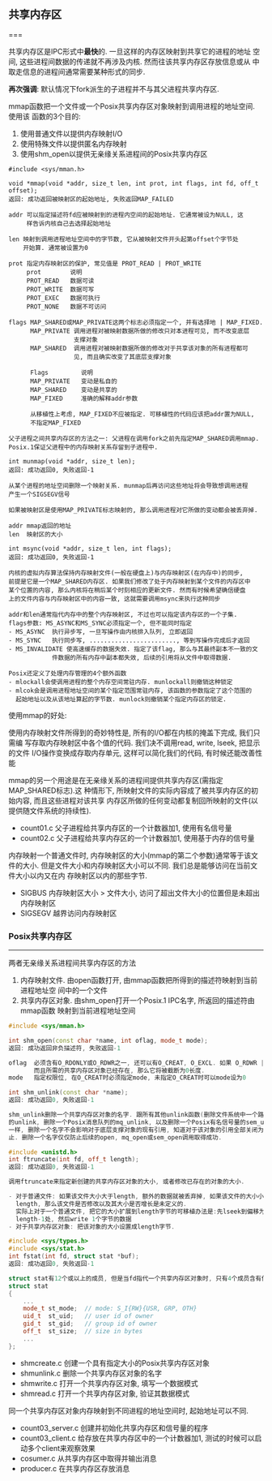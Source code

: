 ## 共享内存区
===

共享内存区是IPC形式中**最快**的. 一旦这样的内存区映射到共享它的进程的地址
空间, 这些进程间数据的传递就不再涉及内核. 然而往该共享内存区存放信息或从
中取走信息的进程间通常需要某种形式的同步.

**再次强调**: 默认情况下fork派生的子进程并不与其父进程共享内存区.

mmap函数把一个文件或一个Posix共享内存区对象映射到调用进程的地址空间. 使用该
函数的3个目的:

1. 使用普通文件以提供内存映射I/O
2. 使用特殊文件以提供匿名内存映射
3. 使用shm_open以提供无亲缘关系进程间的Posix共享内存区

```
#include <sys/mman.h>

void *mmap(void *addr, size_t len, int prot, int flags, int fd, off_t offset);
返回: 成功返回被映射区的起始地址, 失败返回MAP_FAILED

addr 可以指定描述符fd应被映射到的进程内空间的起始地址. 它通常被设为NULL, 这
     样告诉内核自己去选择起始地址

len 映射到调用进程地址空间中的字节数, 它从被映射文件开头起第offset个字节处
    开始算. 通常被设置为0

prot 指定内存映射区的保护, 常见值是 PROT_READ | PROT_WRITE
     prot        说明
     PROT_READ   数据可读
     PROT_WRITE  数据可写
     PROT_EXEC   数据可执行
     PROT_NONE   数据不可访问

flags MAP_SHARED或MAP_PRIVATE这两个标志必须指定一个, 并有选择地 | MAP_FIXED. 
      MAP_PRIVATE 调用进程对被映射数据所做的修改只对本进程可见, 而不改变底层
                  支撑对象
      MAP_SHARED  调用进程对被映射数据所做的修改对于共享该对象的所有进程都可
                  见, 而且确实改变了其底层支撑对象
     
      Flags         说明
      MAP_PRIVATE   变动是私自的
      MAP_SHARED    变动是共享的
      MAP_FIXED     准确的解释addr参数

      从移植性上考虑, MAP_FIXED不应被指定. 可移植性的代码应该把addr置为NULL,
      不指定MAP_FIXED

父子进程之间共享内存区的方法之一: 父进程在调用fork之前先指定MAP_SHARED调用mmap.
Posix.1保证父进程中的内存映射关系存留到子进程中.

int munmap(void *addr, size_t len);
返回: 成功返回0, 失败返回-1

从某个进程的地址空间删除一个映射关系. munmap后再访问这些地址将会导致想调用进程
产生一个SIGSEGV信号

如果被映射区是使用MAP_PRIVATE标志映射的, 那么调用进程对它所做的变动都会被丢弃掉.

addr mmap返回的地址
len  映射区的大小

int msync(void *addr, size_t len, int flags);
返回: 成功返回0, 失败返回-1

内核的虚拟内存算法保持内存映射文件(一般在硬盘上)与内存映射区(在内存中)的同步,
前提是它是一个MAP_SHARED内存区. 如果我们修改了处于内存映射到某个文件的内存区中
某个位置的内容, 那么内核将在稍后某个时刻相应的更新文件. 然而有时候希望确信硬盘
上的文件内容与内存映射区中的内容一致, 这就需要调用msync来执行这种同步

addr和len通常指代内存中的整个内存映射区, 不过也可以指定该内存区的一个子集.
flags参数: MS_ASYNC和MS_SYNC必须指定一个, 但不能同时指定
- MS_ASYNC  执行异步写, 一旦写操作由内核排入队列, 立即返回
- MS_SYNC   执行同步写, ........................, 等到写操作完成后才返回
- MS_INVALIDATE 使高速缓存的数据失效. 指定了该flag, 那么与其最终副本不一致的文
            件数据的所有内存中副本都失效, 后续的引用将从文件中取得数据.

Posix还定义了处理内存管理的4个额外函数
- mlockall会使调用进程的整个内存空间常驻内存. munlockall则撤销这种锁定
- mlcok会是调用进程地址空间的某个指定范围常驻内存, 该函数的参数指定了这个范围的
  起始地址以及从该地址算起的字节数. munlock则撤销某个指定内存区的锁定.

```

使用mmap的好处:

使用内存映射文件所得到的奇妙特性是, 所有的I/O都在内核的掩盖下完成, 我们只需编
写存取内存映射区中各个值的代码. 我们决不调用read, write, lseek, 把显示的文件
I/O操作变换成存取内存单元, 这样可以简化我们的代码, 有时候还能改善性能

mmap的另一个用途是在无亲缘关系的进程间提供共享内存区(需指定MAP_SHARED标志).这
种情形下, 所映射文件的实际内容成了被共享内存区的初始内容, 而且这些进程对该共享
内存区所做的任何变动都复制回所映射的文件(以提供随文件系统的持续性).

- count01.c 父子进程给共享内存区的一个计数器加1, 使用有名信号量
- count02.c 父子进程给共享内存区的一个计数器加1, 使用基于内存的信号量

内存映射一个普通文件时, 内存映射区的大小(mmap的第二个参数)通常等于该文件的大小.
但是文件大小和内存映射区大小可以不同. 我们总是能够访问在当前文件大小以内又在内
存映射区以内的那些字节.

- SIGBUS  内存映射区大小 > 文件大小, 访问了超出文件大小的位置但是未超出内存映射区
- SIGSEGV 越界访问内存映射区


### Posix共享内存区
---

两者无亲缘关系进程间共享内存区的方法

1. 内存映射文件. 由open函数打开, 由mmap函数把所得到的描述符映射到当前进程地址空
   间中的一个文件
2. 共享内存区对象. 由shm_open打开一个Posix.1 IPC名字, 所返回的描述符由mmap函数
   映射到当前进程地址空间

```cpp
#include <sys/mman.h>

int shm_open(const char *name, int oflag, mode_t mode);
返回: 成功返回非负描述符, 失败返回-1

oflag  必须含有O_RDONLY或O_RDWR之一, 还可以有O_CREAT, O_EXCL. 如果 O_RDWR | O_TRUNC,
       而且所需的共享内存区对象已经存在, 那么它将被截断为0长度.
mode   指定权限位, 在O_CREAT时必须指定mode, 未指定O_CREAT时可以mode设为0

int shm_unlink(const char *name);
返回: 成功返回0, 失败返回-1

shm_unlink删除一个共享内存区对象的名字. 跟所有其他unlink函数(删除文件系统中一个路径名
的unlink, 删除一个Posix消息队列的mq_unlink, 以及删除一个Posix有名信号量的sem_unlink)
一样, 删除一个名字不会影响对于底层支撑对象的现有引用, 知道对于该对象的引用全部关闭为
止. 删除一个名字仅仅防止后续的open, mq_open或sem_open调用取得成功.

#include <unistd.h>
int ftruncate(int fd, off_t length);
返回: 成功返回0, 失败返回-1

调用ftruncate来指定新创建的共享内存区对象的大小, 或者修改已存在的对象的大小.

- 对于普通文件: 如果该文件大小大于length, 额外的数据就被丢弃掉, 如果该文件的大小小于
  length, 那么该文件是否修改以及其大小是否增长是未定义的. 
  实际上对于一个普通文件, 把它的大小扩展到length字节的可移植办法是:先lseek到偏移为
  length-1处, 然后write 1个字节的数据
- 对于共享内存区对象: 把该对象的大小设置成length字节.

#include <sys/types.h>
#include <sys/stat.h>
int fstat(int fd, struct stat *buf);
返回: 成功返回0, 失败返回-1

struct stat有12个或以上的成员, 但是当fd指代一个共享内存区对象时, 只有4个成员含有信息
struct stat
{
    ...
    mode_t st_mode;  // mode: S_I{RW}{USR, GRP, OTH}
    uid_t  st_uid;   // user id of owner
    gid_t  st_gid;   // group id of owner
    off_t  st_size;  // size in bytes
    ...
};

```

- shmcreate.c 创建一个具有指定大小的Posix共享内存区对象
- shmunlink.c 删除一个共享内存区对象的名字
- shmwrite.c  打开一个共享内存区对象, 填写一个数据模式
- shmread.c   打开一个共享内存区对象, 验证其数据模式

同一个共享内存区对象内存映射到不同进程的地址空间时, 起始地址可以不同.

- count03_server.c 创建并初始化共享内存区和信号量的程序
- count03_client.c 给存放在共享内存区中的一个计数器加1, 测试的时候可以启动多个client来观察效果
- cosumer.c 从共享内存区中取得并输出消息
- producer.c 在共享内存区存放消息
